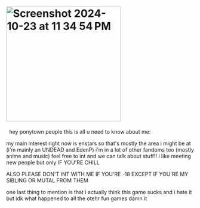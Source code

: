 #      <img width="307" alt="Screenshot 2024-10-23 at 11 34 54 PM" src="https://github.com/user-attachments/assets/cae27416-65af-4ee7-94a9-6fc55f1ae7f6">

 &nbsp;
 hey ponytown people this is all u need to know about me:

my main interest right now is enstars so that's mostly the area i might be at (i'm mainly an UNDEAD and EdenP) i'm in a lot of other fandoms too (mostly anime and music) feel free to int and we can talk about stuff!! i like meeting new people but only IF YOU'RE CHILL

ALSO PLEASE DON'T INT WITH ME IF YOU'RE -18 EXCEPT IF YOU'RE MY SIBLING OR MUTAL FROM THEM

one last thing to mention is that i actually think this game sucks and i hate it but idk what happened to all the otehr fun games damn it

<!--
**iamgoingtoslay/iamgoingtoslay** is a ✨ _special_ ✨ repository because its `README.md` (this file) appears on your GitHub profile.

Here are some ideas to get you started:

- 🔭 I’m currently working on ...
- 🌱 I’m currently learning ...
- 👯 I’m looking to collaborate on ...
- 🤔 I’m looking for help with ...
- 💬 Ask me about ...
- 📫 How to reach me: ...
- 😄 Pronouns: ...
- ⚡ Fun fact: ...
-->
